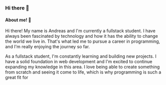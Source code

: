 ### Hi there 👋

#### About me! 💁

Hi there! My name is Andreas and I'm currently a fullstack student. I have always been fascinated by technology and how it has the ability to change the world we live in. That's what led me to pursue a career in programming, and I'm really enjoying the journey so far.

As a fullstack student, I'm constantly learning and building new projects. I have a solid foundation in web development and I'm excited to continue expanding my knowledge in this area. I love being able to create something from scratch and seeing it come to life, which is why programming is such a great fit for
